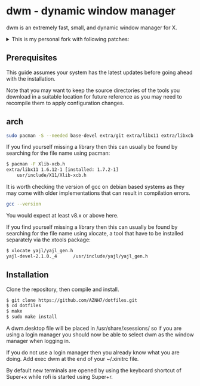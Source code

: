 dwm - dynamic window manager
============================
dwm is an extremely fast, small, and dynamic window manager for X.

<details>
  <summary>This is my personal fork with following patches:</summary>

  - alwayscenter
  - alwaysfullscreen
  - auto start
  - cfacts
  - chatterino bottom
  - cool autostart
  - fakefullscreen client (with resize fix for chrome-based browsers + noborder fix)
  - multikeycode
  - movestack
  - noborder (floating + border flicker fix)
  - pertag
  - placemouse
  - resizepoint
  - statuscmd
  - swallow
  - systray
  - true fullscreen
  - hide vacant tags
  - warp v2
  - winicon

❕ Some patches are rewritten or modified to work together.
</details>

Prerequisites
-------------
This guide assumes your system has the latest updates before going ahead with the installation.

Note that you may want to keep the source directories of the tools you download in a suitable location for future reference as you may need to recompile them to apply configuration changes.

## arch
```sh
sudo pacman -S --needed base-devel extra/git extra/libx11 extra/libxcb extra/libxinerama extra/libxft extra/imlib2
```

If you find yourself missing a library then this can usually be found by searching for the file name using pacman:
```sh
$ pacman -F Xlib-xcb.h
extra/libx11 1.6.12-1 [installed: 1.7.2-1]
    usr/include/X11/Xlib-xcb.h

```

It is worth checking the version of gcc on debian based systems as they may come with older implementations that can result in compilation errors.
```sh
gcc --version
```
You would expect at least v8.x or above here.

If you find yourself missing a library then this can usually be found by searching for the file name using xlocate, a tool that have to be installed separately via the xtools package:
```sh
$ xlocate yajl/yajl_gen.h
yajl-devel-2.1.0._4      /usr/include/yajl/yajl_gen.h
```

Installation
------------
Clone the repository, then compile and install.
```sh
$ git clone https://github.com/AZNH7/dotfiles.git
$ cd dotfiles
$ make
$ sudo make install
```

A dwm.desktop file will be placed in /usr/share/xsessions/ so if you are using a login manager you should now be able to select dwm as the window manager when logging in.

If you do not use a login manager then you already know what you are doing. Add exec dwm at the end of your ~/.xinitrc file.

By default new terminals are opened by using the keyboard shortcut of Super+x while rofi is started using Super+r.
